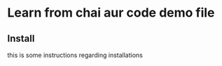 # Learn from chai aur code demo file

## Install

this is some instructions regarding installations
